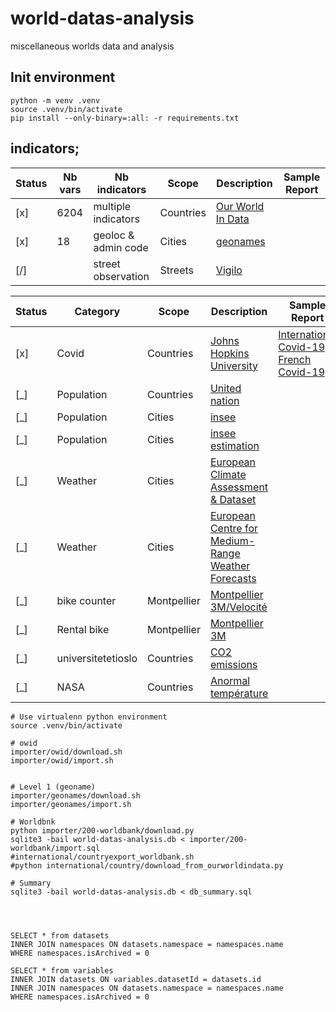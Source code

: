 # world-datas-analysis
miscellaneous worlds data and analysis

## Init environment

```
python -m venv .venv
source .venv/bin/activate
pip install --only-binary=:all: -r requirements.txt
```

## indicators;

| Status | Nb vars | Nb indicators               | Scope       | Description                                                                                                                             | Sample Report                                                                                                       |
|--------|---------|-----------------------------|-------------|-----------------------------------------------------------------------------------------------------------------------------------------|---------------------------------------------------------------------------------------------------------------------|
| [x]    |    6204 | multiple indicators         | Countries   | [Our World In Data](https://ourworldindata.org/charts)                                                                       |                                                                                                                     |
| [x]    |      18 | geoloc & admin code         | Cities      | [geonames](https://download.geonames.org/export/dump/)                                                                                  |                                                                                                                     |
| [/]    |         | street observation          | Streets     | [Vigilo](https://vigilo.city/fr/)                                                                                                       |                                                                                                                     |



| Status | Category                    | Scope       | Description                                                                                                                             | Sample Report                                                                                                       |
|--------|-----------------------------|-------------|-----------------------------------------------------------------------------------------------------------------------------------------|---------------------------------------------------------------------------------------------------------------------|
| [x]    | Covid                       | Countries   | [Johns Hopkins University](https://github.com/CSSEGISandData/COVID-19)                                                                  | [International Covid-19](international/covid-19/README.md) / [French Covid-19](countries/french/covid-19/README.md) |
| [_]    | Population                  | Countries   | [United nation](https://population.un.org/wpp/Download/Standard/Population/)                                                            |                                                                                                                     |
| [_]    | Population                  | Cities      | [insee](https://www.insee.fr/fr/information/2008354)                                                                                    |                                                                                                                     |
| [_]    | Population                  | Cities      | [insee estimation](https://www.insee.fr/fr/statistiques/1893198)                                                                        |                                                                                                                     |
| [_]    | Weather                     | Cities      | [European Climate Assessment & Dataset](https://www.ecad.eu/dailydata/predefinedseries.php)                                             |                                                                                                                     |
| [_]    | Weather                     | Cities      | [European Centre for Medium-Range Weather Forecasts](https://confluence.ecmwf.int/display/WEBAPI/Accessing+ECMWF+data+servers+in+batch) |                                                                                                                     |
| [_]    | bike counter                | Montpellier | [Montpellier 3M/Velocité](https://compteurs.velocite-montpellier.fr/)                                                                   |                                                                                                                     |
| [_]    | Rental bike                 | Montpellier | [Montpellier 3M](https://data.montpellier3m.fr/dataset/courses-des-velos-velomagg-de-montpellier-mediterranee-metropole)                |                                                                                                                     |
| [_]    | universitetetioslo          | Countries   | [CO2 emissions](https://folk.universitetetioslo.no/roberan/GCB2020.shtml)                                                               |                                                                                                                     |
| [_]    | NASA                        | Countries   | [Anormal température](https://data.giss.nasa.gov/gistemp/)                                                                              |                                                                                                                     |

```
# Use virtualenn python environment
source .venv/bin/activate

# owid
importer/owid/download.sh
importer/owid/import.sh


# Level 1 (geoname)
importer/geonames/download.sh
importer/geonames/import.sh

# Worldbnk
python importer/200-worldbank/download.py
sqlite3 -bail world-datas-analysis.db < importer/200-worldbank/import.sql
#international/countryexport_worldbank.sh
#python international/country/download_from_ourworldindata.py

# Summary
sqlite3 -bail world-datas-analysis.db < db_summary.sql
```

```



SELECT * from datasets
INNER JOIN namespaces ON datasets.namespace = namespaces.name
WHERE namespaces.isArchived = 0

SELECT * from variables
INNER JOIN datasets ON variables.datasetId = datasets.id
INNER JOIN namespaces ON datasets.namespace = namespaces.name
WHERE namespaces.isArchived = 0

```